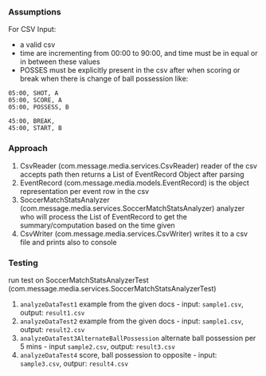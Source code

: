 ### Assumptions
For CSV Input:
* a valid csv
* time are incrementing from 00:00 to 90:00, and time must be in equal or in between these values
* POSSES must be explicitly present in the csv after when scoring or break when there is change of ball possession like:
```
05:00, SHOT, A
05:00, SCORE, A
05:00, POSSESS, B

45:00, BREAK,
45:00, START, B
```

### Approach
1. CsvReader (com.message.media.services.CsvReader) reader of the csv accepts path then returns a 
   List of EventRecord Object after parsing
2. EventRecord (com.message.media.models.EventRecord) is the object representation per event row in the csv
3. SoccerMatchStatsAnalyzer (com.message.media.services.SoccerMatchStatsAnalyzer) analyzer who will process the List of EventRecord to get the summary/computation based on the time given
4. CsvWriter (com.message.media.services.CsvWriter) writes it to a csv file and prints also to console

### Testing
run test on SoccerMatchStatsAnalyzerTest (com.message.media.services.SoccerMatchStatsAnalyzerTest)
1. `analyzeDataTest1` example from the given docs - input: `sample1.csv`, output: `result1.csv`
2. `analyzeDataTest2` example from the given docs - input: `sample1.csv`, output: `result2.csv`
3. `analyzeDataTest3AlternateBallPossession` alternate ball possession per 5 mins - input `sample2.csv`, output: `result3.csv`
4. `analyzeDataTest4` score, ball possession to opposite - input: `sample3.csv`, outpur: `result4.csv`